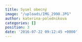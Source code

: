 ```yaml
---
title: Sysel obecný
image: "/uploads/IMG_2998.JPG"
author: katerina-polednikova
categories: []
position: 3
date: '2016-07-22 09:12:45 +0000'
---
```


